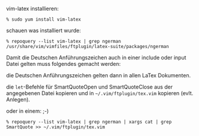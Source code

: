 vim-latex installieren:

    % sudo yum install vim-latex

schauen was installiert wurde:

    % repoquery --list vim-latex | grep ngerman
    /usr/share/vim/vimfiles/ftplugin/latex-suite/packages/ngerman

Damit die Deutschen Anführungszeichen auch in einer include oder input Datei gelten muss folgendes gemacht werden:

die Deutschen Anführungszeichen gelten dann in allen LaTex Dokumenten.

die ```let```-Befehle für SmartQuoteOpen und SmartQuoteClose aus der angegebenen Datei kopieren und in ```~/.vim/ftplugin/tex.vim``` kopieren (evlt. Anlegen).

oder in einem: ;-)

    % repoquery --list vim-latex | grep ngerman | xargs cat | grep SmartQuote >> ~/.vim/ftplugin/tex.vim
